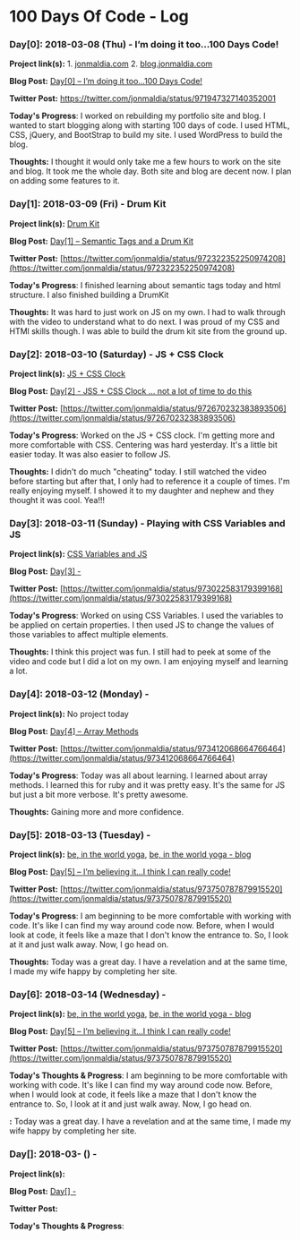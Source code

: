 # 100 Days Of Code - Log

### Day[0]: 2018-03-08 (Thu) - I’m doing it too…100 Days Code!

**Project link(s):** 1. [jonmaldia.com](https://www.jonmaldia.com) 2. [blog.jonmaldia.com](https://blog.jonmaldia.com)

**Blog Post:** [Day[0] – I’m doing it too…100 Days Code!
](https://blog.jonmaldia.com/2018/03/08/100daysofcode/)

**Twitter Post:** [https://twitter.com/jonmaldia/status/971947327140352001
](https://twitter.com/jonmaldia/status/971947327140352001)

**Today's Progress**: I worked on rebuilding my portfolio site and blog. I wanted to start blogging along with starting 100 days of code. I used HTML, CSS, jQuery, and BootStrap to build my site. I used WordPress to build the blog. 

**Thoughts:** I thought it would only take me a few hours to work on the site and blog. It took me the whole day. Both site and blog are decent now. I plan on adding some features to it. 



### Day[1]: 2018-03-09 (Fri) - Drum Kit

**Project link(s):** [Drum Kit](http://jonmaldia.com/drumkit/ )

**Blog Post:** [Day[1] – Semantic Tags and a Drum Kit
](https://blog.jonmaldia.com/2018/03/09/day-1-drumkit/)

**Twitter Post:** [https://twitter.com/jonmaldia/status/972322352250974208](https://twitter.com/jonmaldia/status/972322352250974208)

**Today's Progress**: I finished learning about semantic tags today and html structure. I also finished building a DrumKit

**Thoughts:** It was hard to just work on JS on my own. I had to walk through with the video to understand what to do next. I was proud of my CSS and HTMl skills though. I was able to build the drum kit site from the ground up. 



### Day[2]: 2018-03-10 (Saturday) - JS + CSS Clock

**Project link(s):** [JS + CSS Clock](http://jonmaldia.com/jscssclock/ )

**Blog Post:** [Day[2] - JSS + CSS Clock ... not a lot of time to do this](https://blog.jonmaldia.com/2018/03/11/day2-jss-css-clock-not-a-lot-of-time-to-this/)

**Twitter Post:** [https://twitter.com/jonmaldia/status/972670232383893506](https://twitter.com/jonmaldia/status/972670232383893506)

**Today's Progress**: Worked on the JS + CSS clock. I'm getting more and more comfortable with CSS. Centering was hard yesterday. It's a little bit easier today. It was also easier to follow JS. 

**Thoughts:** I didn't do much "cheating" today. I still watched the video before starting but after that, I only had to reference it a couple of times. I'm really enjoying myself. I showed it to my daughter and nephew and they thought it was cool. Yea!!!



### Day[3]: 2018-03-11 (Sunday) - Playing with CSS Variables and JS

**Project link(s):** [CSS Variables and JS](http://jonmaldia.com/cssvariableswithjs/ )

**Blog Post:** [Day[3] - ](https://blog.jonmaldia.com/2018/03/12/day3-css-variables-with-javascript-to-change-properties/)

**Twitter Post:** [https://twitter.com/jonmaldia/status/973022583179399168](https://twitter.com/jonmaldia/status/973022583179399168)

**Today's Progress**: Worked on using CSS Variables. I used the variables to be applied on certain properties. I then used JS to change the values of those variables to affect multiple elements. 

**Thoughts:** I think this project was fun. I still had to peek at some of the video and code but I did a lot on my own. I am enjoying myself and learning a lot. 



### Day[4]: 2018-03-12 (Monday) - 

**Project link(s):** No project today

**Blog Post:** [Day[4] – Array Methods
](https://blog.jonmaldia.com/2018/03/13/day4-array-methods/)

**Twitter Post:** [https://twitter.com/jonmaldia/status/973412068664766464](https://twitter.com/jonmaldia/status/973412068664766464)

**Today's Progress**: Today was all about learning. I learned about array methods. I learned this for ruby and it was pretty easy. It's the same for JS but just a bit more verbose. It's pretty awesome. 

**Thoughts:** Gaining more and more confidence. 



### Day[5]: 2018-03-13 (Tuesday) - 

**Project link(s):** [be, in the world yoga](beintheworldyoga.com), [be, in the world yoga - blog](blog.beintheworldyoga.com)

**Blog Post:** [Day[5] – I’m believing it…I think I can really code!](https://blog.jonmaldia.com/2018/03/14/day5-im-believing-it/)

**Twitter Post:** [https://twitter.com/jonmaldia/status/973750787879915520](https://twitter.com/jonmaldia/status/973750787879915520)

**Today's Progress**: I am beginning to be more comfortable with working with code. It's like I can find my way around code now. Before, when I would look at code, it feels like a maze that I don't know the entrance to. So, I look at it and just walk away. Now, I go head on. 

**Thoughts:** Today was a great day. I have a revelation and at the same time, I made my wife happy by completing her site. 



### Day[6]: 2018-03-14 (Wednesday) - 

**Project link(s):** [be, in the world yoga](beintheworldyoga.com), [be, in the world yoga - blog](blog.beintheworldyoga.com)

**Blog Post:** [Day[5] – I’m believing it…I think I can really code!](https://blog.jonmaldia.com/2018/03/14/day5-im-believing-it/)

**Twitter Post:** [https://twitter.com/jonmaldia/status/973750787879915520](https://twitter.com/jonmaldia/status/973750787879915520)

**Today's Thoughts & Progress**: I am beginning to be more comfortable with working with code. It's like I can find my way around code now. Before, when I would look at code, it feels like a maze that I don't know the entrance to. So, I look at it and just walk away. Now, I go head on. 

**:** Today was a great day. I have a revelation and at the same time, I made my wife happy by completing her site. 



### Day[]: 2018-03- () - 

**Project link(s):** []()

**Blog Post:** [Day[] - ]()

**Twitter Post:** []()

**Today's Thoughts & Progress**:
